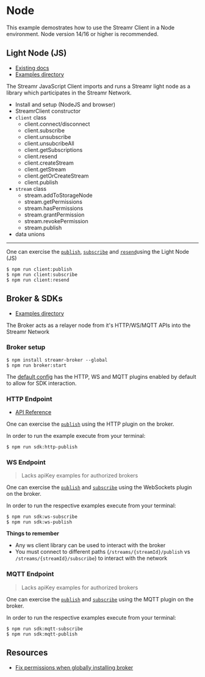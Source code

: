 # Node

This example demostrates how to use the Streamr Client in a Node environment. Node version 14/16 or higher is recommended.

## Light Node (JS)
- [Existing docs](https://github.com/streamr-dev/network-monorepo/blob/main/packages/client/README.md)
- [Examples directory](https://github.com/streamr-dev/examples/blob/ECODR-34-broker-and-client/NodeJs/src/client/)

The Streamr JavaScript Client imports and runs a Streamr light node as a library which participates in the Streamr Network.

- Install and setup (NodeJS and browser)
- StreamrClient constructor 
- `client` class
    - client.connect/disconnect
    - client.subscribe
    - client.unsubscribe
    - client.unsubcribeAll
    - client.getSubscriptions
    - client.resend 
    - client.createStream 
    - client.getStream 
    - client.getOrCreateStream
    - client.publish
- `stream` class
    - stream.addToStorageNode
    - stream.getPermissions
    - stream.hasPermissions
    - stream.grantPermission
    - stream.revokePermission
    - stream.publish
- data unions 
______________________________________________________

One can exercise the [`publish`](https://github.com/streamr-dev/examples/blob/ECODR-34-broker-and-client/NodeJs/src/client/publish.js), [`subscribe`](https://github.com/streamr-dev/examples/blob/ECODR-34-broker-and-client/NodeJs/src/client/subscribe.js) and [`resend`](https://github.com/streamr-dev/examples/blob/ECODR-34-broker-and-client/NodeJs/src/client/resend.js)using the Light Node (JS)

```shell
$ npm run client:publish
$ npm run client:subscribe
$ npm run client:resend
```

## Broker & SDKs
- [Examples directory](https://github.com/streamr-dev/examples/blob/ECODR-34-broker-and-client/NodeJs/src/broker/)

The Broker acts as a relayer node from it's HTTP/WS/MQTT APIs into the Streamr Network
### Broker setup
```shell
$ npm install streamr-broker --global
$ npm run broker:start
```
The [default config](https://github.com/streamr-dev/examples/blob/ECODR-34-broker-and-client/NodeJs/broker-config.json) has the HTTP, WS and MQTT plugins enabled by default to allow for SDK interaction.

### HTTP Endpoint
- [API Reference](https://api-explorer.streamr.com/)

One can exercise the [`publish`](https://github.com/streamr-dev/examples/blob/ECODR-34-broker-and-client/NodeJs/src/broker/http-publish.js) using the HTTP plugin on the broker. 


In order to run the example execute from your terminal:
```shell
$ npm run sdk:http-publish
```

### WS Endpoint
> Lacks apiKey examples for authorized brokers

One can exercise the [`publish`](https://github.com/streamr-dev/examples/blob/ECODR-34-broker-and-client/NodeJs/src/broker/ws-publish.js) and [`subscribe`](https://github.com/streamr-dev/examples/blob/ECODR-34-broker-and-client/NodeJs/src/broker/ws-subscribe.js) using the WebSockets plugin on the broker. 

In order to run the respective examples execute from your terminal:
```shell
$ npm run sdk:ws-subscribe
$ npm run sdk:ws-publish
```

**Things to remember**
- Any ws client library can be used to interact with the broker
- You must connect to different paths (`/streams/{streamId}/publish` vs `/streams/{streamId}/subscribe`) to interact with the network

### MQTT Endpoint
> Lacks apiKey examples for authorized brokers

One can exercise the [`publish`](https://github.com/streamr-dev/examples/blob/ECODR-34-broker-and-client/NodeJs/src/broker/mqtt-publish.js) and [`subscribe`](https://github.com/streamr-dev/examples/blob/ECODR-34-broker-and-client/NodeJs/src/broker/mqtt-subscribe.js) using the MQTT plugin on the broker. 

In order to run the respective examples execute from your terminal:
```shell
$ npm run sdk:mqtt-subscribe
$ npm run sdk:mqtt-publish
```

## Resources
- [Fix permissions when globally installing broker](https://docs.npmjs.com/resolving-eacces-permissions-errors-when-installing-packages-globally)